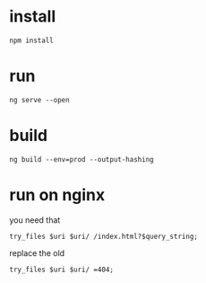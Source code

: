 # install
`npm install`

# run
`ng serve --open`

# build
`ng build --env=prod --output-hashing`

# run on nginx

you need that

` try_files $uri $uri/ /index.html?$query_string; `

replace the old

` try_files $uri $uri/ =404; `